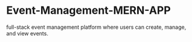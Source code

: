 # Event-Management-MERN-APP
 full-stack event management platform where users can create, manage, and view events.
